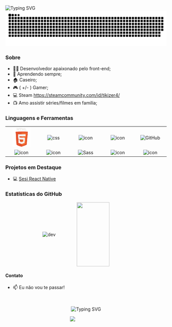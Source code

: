 <img src="https://readme-typing-svg.herokuapp.com?font=Great+Vibes&color=%bebebe&size=48&center=true&vCenter=true&width=1200&height=100&lines=Olá!;+Seja+bem+vindo+ao+meu+github+do+Senai!📚;+Tudo+bem+com+você?😄" alt="Typing SVG" style="display: inline-block;">

<div align="center">

<picture>
  <source media="(prefers-color-scheme: dark)" srcset="https://github.com/ProfMthLuiz/ProfMthLuiz/blob/output/github-contribution-grid-snake-dark.svg">
  <source media="(prefers-color-scheme: light)" srcset="https://github.com/ProfMthLuiz/ProfMthLuiz/blob/output/github-contribution-grid-snake.svg">
  <img alt="github contribution grid snake animation" src="https://raw.githubusercontent.com/platane/platane/output/github-contribution-grid-snake.svg">
</picture>

</div>


### Sobre
- 👨‍💻 Desenvolvedor apaixonado pelo front-end;
- 🌱 Aprendendo sempre;
- 🏠 Caseiro;
- 🎮 ( +/- ) Gamer;
- 💻 Steam https://steamcommunity.com/id/tikizer4/
- 📺 Amo assistir séries/filmes em familia;

### Linguagens e Ferramentas

<table align="center">
  <tr>
    <td align="center" width="96">
        <img src="https://raw.githubusercontent.com/Zenfection/Image/master/2021/06/08-15-55-13-06-00-18-00-html5.gif" alt="icon" width="57" height="62" />
    </td>
    <td align="center" width="96">
        <img src="https://media.giphy.com/media/v1.Y2lkPTc5MGI3NjExNmQ3OWQyZWI0MWU1YjM4Zjk3OTI0NTU5NDEyMWU5OTc3N2E5NWYxZiZjdD1z/fsEaZldNC8A1PJ3mwp/giphy.gif" width="57" height="62" alt="css" />
    </td>  
    <td align="center" width="96">
        <img src="https://techstack-generator.vercel.app/react-icon.svg" alt="icon" width="65" height="65" />
    </td>
    <td align="center" width="96">
        <img src="https://techstack-generator.vercel.app/react-icon.svg" alt="icon" width="65" height="65" />
    </td>
    <td align="center" width="96">
        <img src="https://techstack-generator.vercel.app/github-icon.svg" width="48" height="48" alt="GitHub" />
    </td>
  </tr>
  <tr>
    <td align="center" width="96">
        <img src="https://techstack-generator.vercel.app/ts-icon.svg" alt="icon" width="65" height="65" />
    </td>
    <td align="center" width="96">
        <img src="https://techstack-generator.vercel.app/js-icon.svg" alt="icon" width="65" height="65" />
    </td>
    <td align="center" width="96">
        <img src="https://techstack-generator.vercel.app/sass-icon.svg" width="48" height="48" alt="Sass" />
    </td>
    <td align="center" width="96">
        <img src="https://techstack-generator.vercel.app/mysql-icon.svg" alt="icon" width="65" height="65" />
    </td>
    <td align="center" width="96">
        <img src="https://user-images.githubusercontent.com/74038190/212257460-738ff738-247f-4445-a718-cdd0ca76e2db.gif" alt="icon" width="65" height="65" />
    </td>
  </tr>
</table>

### Projetos em Destaque
- 💻 [Sesi React Native](https://github.com/ProfMthLuiz/SesiReactNative) <br>

### Estatísticas do GitHub
<div align="center">
  <a href="https://github.com/ProfMthLuiz/ProfMthLuiz"></a>
  <img align="center" width="45%" height="200" src="https://github-readme-streak-stats.herokuapp.com/?user=ProfMthLuiz&theme=cobalt&border=61dafb&hide_border=true" alt="dev"/>
      <img align="center" width="45%" height="200" src="https://github-readme-stats.vercel.app/api/top-langs/?username=ProfMthLuiz&theme=cobalt&layout=compact&langs_count=20&hide_title=true"/>
</div>


#### Contato
- 📫 Eu não vou te passar!

<br>
<div align="center">
<p align="center">
  <img src="https://readme-typing-svg.herokuapp.com?font=Great+Vibes&color=%bebebe&size=48&center=true&vCenter=true&width=1200&height=100&lines=Volte+sempre+que+quiser!!!+✨✨" alt="Typing SVG" style="display: inline-block;">
</p>

<img src="https://media.giphy.com/media/hvRJCLFzcasrR4ia7z/giphy.gif" width="100" style="display: inline-block;">
</div>

